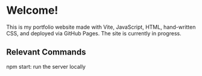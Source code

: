 # Welcome!

This is my portfolio website made with Vite, JavaScript, HTML, hand-written CSS, and deployed via GitHub Pages. The site is currently in progress.

## Relevant Commands

npm start: run the server locally
